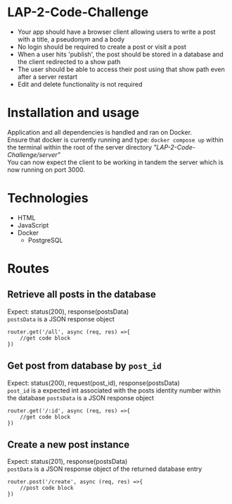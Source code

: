 # LAP-2-Code-Challenge
 - Your app should have a browser client allowing users to write a post with a title, a pseudonym and a body
 - No login should be required to create a post or visit a post
 - When a user hits 'publish', the post should be stored in a database and the client redirected to a show path
 - The user should be able to access their post using that show path even after a server restart
 - Edit and delete functionality is not required
# Installation and usage
Application and all dependencies is handled and ran on Docker.</br>
Ensure that docker is currently running and type: `docker compose up` within the terminal within the root of the server directory <i>"LAP-2-Code-Challenge/server"</i></br>
You can now expect the client to be working in tandem the server which is now running on port 3000.

# Technologies
- HTML
- JavaScript
- Docker
    - PostgreSQL

# Routes

## Retrieve all posts in the database
Expect: status(200), response(postsData)</br>
`postsData` is a JSON response object
```
router.get('/all', async (req, res) =>{
    //get code block
})
```

## Get post from database by `post_id`
Expect: status(200), request(post_id), response(postsData)</br>
`post_id` is a expected int associated with the posts identity number within the database
`postsData` is a JSON response object
```
router.get('/:id', async (req, res) =>{
    //get code block
})
```

## Create a new post instance</br>
Expect: status(201), response(postsData)</br>
`postData` is a JSON response object of the returned database entry
```
router.post('/create', async (req, res) =>{
    //post code block
})
```
